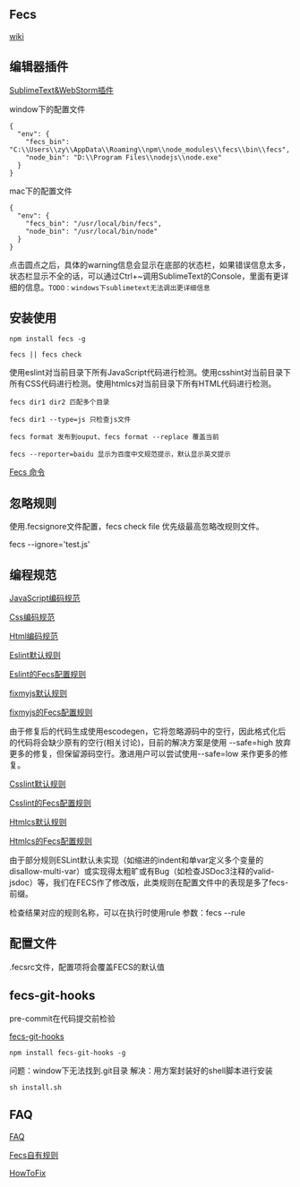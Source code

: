 Fecs
-----

[wiki](https://github.com/ecomfe/fecs/wiki)

编辑器插件
----------

[SublimeText&WebStorm插件](https://github.com/leeight/Baidu-FE-Code-Style)

window下的配置文件

```
{
  "env": {
    "fecs_bin": "C:\\Users\\zy\\AppData\\Roaming\\npm\\node_modules\\fecs\\bin\\fecs",
    "node_bin": "D:\\Program Files\\nodejs\\node.exe"
  }
}
```

mac下的配置文件
```
{
  "env": {
    "fecs_bin": "/usr/local/bin/fecs",
    "node_bin": "/usr/local/bin/node"
  }
}

```

点击圆点之后，具体的warning信息会显示在底部的状态栏，如果错误信息太多，状态栏显示不全的话，可以通过Ctrl+~调用SublimeText的Console，里面有更详细的信息。```TODO：windows下sublimetext无法调出更详细信息```

安装使用
--------

```
npm install fecs -g
```

```
fecs || fecs check
```

使用eslint对当前目录下所有JavaScript代码进行检测。使用csshint对当前目录下所有CSS代码进行检测。使用htmlcs对当前目录下所有HTML代码进行检测。

```
fecs dir1 dir2 匹配多个目录
```

```
fecs dir1 --type=js 只检查js文件
```

```
fecs format 发布到ouput、fecs format --replace 覆盖当前
```

```
fecs --reporter=baidu 显示为百度中文规范提示，默认显示英文提示
```

[Fecs 命令](https://github.com/ecomfe/fecs/wiki/CLI)

忽略规则
-------

使用.fecsignore文件配置，fecs check file 优先级最高忽略改规则文件。

fecs --ignore='test.js'

编程规范
--------

[JavaScript编码规范](https://github.com/ecomfe/spec/blob/master/javascript-style-guide.md)

[Css编码规范](https://github.com/ecomfe/spec/blob/master/css-style-guide.md)

[Html编码规范](https://github.com/ecomfe/spec/blob/master/html-style-guide.md)

[Eslint默认规则](http://eslint.org/docs/rules/)

[Eslint的Fecs配置规则](https://github.com/ecomfe/fecs/blob/master/lib/js/eslint.yml)

[fixmyjs默认规则](http://jshint.com/docs/options/)

[fixmyjs的Fecs配置规则](https://github.com/ecomfe/fecs/blob/master/lib/js/jshint.yml)

由于修复后的代码生成使用escodegen，它将忽略源码中的空行，因此格式化后的代码将会缺少原有的空行(相关讨论)，目前的解决方案是使用 --safe=high 放弃更多的修复，但保留源码空行。激进用户可以尝试使用--safe=low 来作更多的修复。

[Csslint默认规则](https://github.com/ecomfe/node-csshint/blob/master/lib/config.js)

[Csslint的Fecs配置规则](https://github.com/ecomfe/fecs/blob/master/lib/css/csshint.yml)

[Htmlcs默认规则](https://github.com/ecomfe/htmlcs/blob/master/lib/default/htmlcsrc)

[Htmlcs的Fecs配置规则](https://github.com/ecomfe/fecs/blob/master/lib/html/htmlcs.yml)

由于部分规则ESLint默认未实现（如缩进的indent和单var定义多个变量的disallow-multi-var）或实现得太粗旷或有Bug（如检查JSDoc3注释的valid-jsdoc）等，我们在FECS作了修改版，此类规则在配置文件中的表现是多了fecs-前缀。

检查结果对应的规则名称，可以在执行时使用rule 参数：fecs --rule

配置文件
--------

.fecsrc文件，配置项将会覆盖FECS的默认值


fecs-git-hooks
--------------

pre-commit在代码提交前检验

[fecs-git-hooks](https://github.com/cxtom/fecs-git-hooks)

```
npm install fecs-git-hooks -g
```

问题：window下无法找到.git目录
解决：用方案封装好的shell脚本进行安装
```
sh install.sh
```

FAQ
----

[FAQ](https://github.com/ecomfe/fecs/wiki/FAQ)

[Fecs自有规则](https://github.com/ecomfe/fecs/wiki/FECSRules)

[HowToFix](https://github.com/ecomfe/fecs/wiki/HowToFix)
